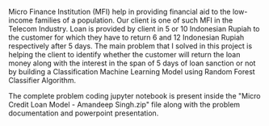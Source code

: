Micro Finance Institution (MFI) help in providing financial aid to the low-income families of a population. Our client is one of such MFI in the Telecom Industry. Loan is provided by client in 5 or 10 Indonesian Rupiah to the customer for which they have to return 6 and 12 Indonesian Rupiah respectively after 5 days. The main problem that I solved in this project is helping the client to identify whether the customer will return the loan money along with the interest in the span of 5 days of loan sanction or not by building a Classification Machine Learning Model using Random Forest Classifier Algorithm.

The complete problem coding jupyter notebook is present inside the "Micro Credit Loan Model - Amandeep Singh.zip" file along with the problem documentation and powerpoint presentation.

